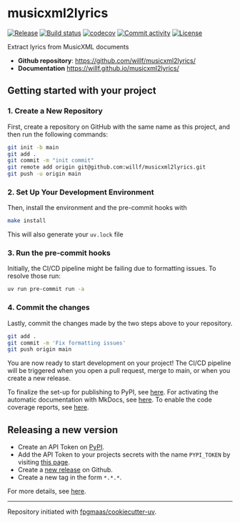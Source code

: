 # musicxml2lyrics

[![Release](https://img.shields.io/github/v/release/willf/musicxml2lyrics)](https://img.shields.io/github/v/release/willf/musicxml2lyrics)
[![Build status](https://img.shields.io/github/actions/workflow/status/willf/musicxml2lyrics/main.yml?branch=main)](https://github.com/willf/musicxml2lyrics/actions/workflows/main.yml?query=branch%3Amain)
[![codecov](https://codecov.io/gh/willf/musicxml2lyrics/branch/main/graph/badge.svg)](https://codecov.io/gh/willf/musicxml2lyrics)
[![Commit activity](https://img.shields.io/github/commit-activity/m/willf/musicxml2lyrics)](https://img.shields.io/github/commit-activity/m/willf/musicxml2lyrics)
[![License](https://img.shields.io/github/license/willf/musicxml2lyrics)](https://img.shields.io/github/license/willf/musicxml2lyrics)

Extract lyrics from MusicXML documents

- **Github repository**: <https://github.com/willf/musicxml2lyrics/>
- **Documentation** <https://willf.github.io/musicxml2lyrics/>

## Getting started with your project

### 1. Create a New Repository

First, create a repository on GitHub with the same name as this project, and then run the following commands:

```bash
git init -b main
git add .
git commit -m "init commit"
git remote add origin git@github.com:willf/musicxml2lyrics.git
git push -u origin main
```

### 2. Set Up Your Development Environment

Then, install the environment and the pre-commit hooks with

```bash
make install
```

This will also generate your `uv.lock` file

### 3. Run the pre-commit hooks

Initially, the CI/CD pipeline might be failing due to formatting issues. To resolve those run:

```bash
uv run pre-commit run -a
```

### 4. Commit the changes

Lastly, commit the changes made by the two steps above to your repository.

```bash
git add .
git commit -m 'Fix formatting issues'
git push origin main
```

You are now ready to start development on your project!
The CI/CD pipeline will be triggered when you open a pull request, merge to main, or when you create a new release.

To finalize the set-up for publishing to PyPI, see [here](https://fpgmaas.github.io/cookiecutter-uv/features/publishing/#set-up-for-pypi).
For activating the automatic documentation with MkDocs, see [here](https://fpgmaas.github.io/cookiecutter-uv/features/mkdocs/#enabling-the-documentation-on-github).
To enable the code coverage reports, see [here](https://fpgmaas.github.io/cookiecutter-uv/features/codecov/).

## Releasing a new version

- Create an API Token on [PyPI](https://pypi.org/).
- Add the API Token to your projects secrets with the name `PYPI_TOKEN` by visiting [this page](https://github.com/willf/musicxml2lyrics/settings/secrets/actions/new).
- Create a [new release](https://github.com/willf/musicxml2lyrics/releases/new) on Github.
- Create a new tag in the form `*.*.*`.

For more details, see [here](https://fpgmaas.github.io/cookiecutter-uv/features/cicd/#how-to-trigger-a-release).

---

Repository initiated with [fpgmaas/cookiecutter-uv](https://github.com/fpgmaas/cookiecutter-uv).
